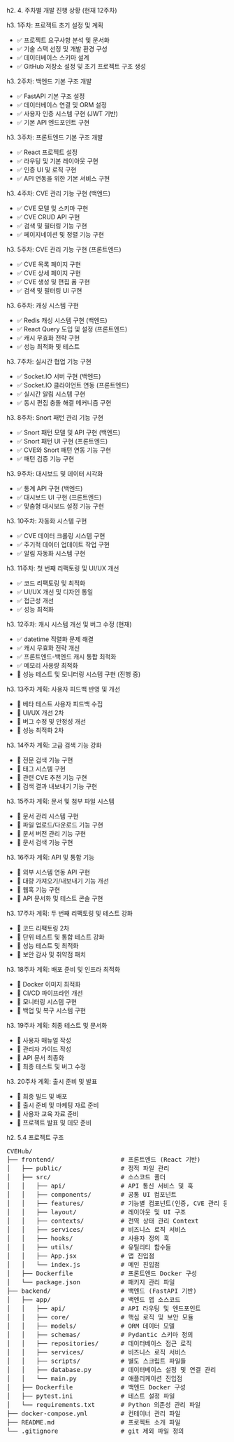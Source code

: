 
h2. 4. 주차별 개발 진행 상황 (현재 12주차)

h3. 1주차: 프로젝트 초기 설정 및 계획
* ✅ 프로젝트 요구사항 분석 및 문서화
* ✅ 기술 스택 선정 및 개발 환경 구성
* ✅ 데이터베이스 스키마 설계
* ✅ GitHub 저장소 설정 및 초기 프로젝트 구조 생성

h3. 2주차: 백엔드 기본 구조 개발
* ✅ FastAPI 기본 구조 설정
* ✅ 데이터베이스 연결 및 ORM 설정
* ✅ 사용자 인증 시스템 구현 (JWT 기반)
* ✅ 기본 API 엔드포인트 구현

h3. 3주차: 프론트엔드 기본 구조 개발
* ✅ React 프로젝트 설정
* ✅ 라우팅 및 기본 레이아웃 구현
* ✅ 인증 UI 및 로직 구현
* ✅ API 연동을 위한 기본 서비스 구현

h3. 4주차: CVE 관리 기능 구현 (백엔드)
* ✅ CVE 모델 및 스키마 구현
* ✅ CVE CRUD API 구현
* ✅ 검색 및 필터링 기능 구현
* ✅ 페이지네이션 및 정렬 기능 구현

h3. 5주차: CVE 관리 기능 구현 (프론트엔드)
* ✅ CVE 목록 페이지 구현
* ✅ CVE 상세 페이지 구현
* ✅ CVE 생성 및 편집 폼 구현
* ✅ 검색 및 필터링 UI 구현

h3. 6주차: 캐싱 시스템 구현
* ✅ Redis 캐싱 시스템 구현 (백엔드)
* ✅ React Query 도입 및 설정 (프론트엔드)
* ✅ 캐시 무효화 전략 구현
* ✅ 성능 최적화 및 테스트

h3. 7주차: 실시간 협업 기능 구현
* ✅ Socket.IO 서버 구현 (백엔드)
* ✅ Socket.IO 클라이언트 연동 (프론트엔드)
* ✅ 실시간 알림 시스템 구현
* ✅ 동시 편집 충돌 해결 메커니즘 구현

h3. 8주차: Snort 패턴 관리 기능 구현
* ✅ Snort 패턴 모델 및 API 구현 (백엔드)
* ✅ Snort 패턴 UI 구현 (프론트엔드)
* ✅ CVE와 Snort 패턴 연동 기능 구현
* ✅ 패턴 검증 기능 구현

h3. 9주차: 대시보드 및 데이터 시각화
* ✅ 통계 API 구현 (백엔드)
* ✅ 대시보드 UI 구현 (프론트엔드)
* ✅ 맞춤형 대시보드 설정 기능 구현

h3. 10주차: 자동화 시스템 구현
* ✅ CVE 데이터 크롤링 시스템 구현
* ✅ 주기적 데이터 업데이트 작업 구현
* ✅ 알림 자동화 시스템 구현

h3. 11주차: 첫 번째 리팩토링 및 UI/UX 개선
* ✅ 코드 리팩토링 및 최적화
* ✅ UI/UX 개선 및 디자인 통일
* ✅ 접근성 개선
* ✅ 성능 최적화

h3. 12주차: 캐시 시스템 개선 및 버그 수정 (현재)
* ✅ datetime 직렬화 문제 해결
* ✅ 캐시 무효화 전략 개선
* ✅ 프론트엔드-백엔드 캐시 통합 최적화
* ✅ 메모리 사용량 최적화
* 🔄 성능 테스트 및 모니터링 시스템 구현 (진행 중)

h3. 13주차 계획: 사용자 피드백 반영 및 개선
* 🔲 베타 테스트 사용자 피드백 수집
* 🔲 UI/UX 개선 2차
* 🔲 버그 수정 및 안정성 개선
* 🔲 성능 최적화 2차

h3. 14주차 계획: 고급 검색 기능 강화
* 🔲 전문 검색 기능 구현
* 🔲 태그 시스템 구현
* 🔲 관련 CVE 추천 기능 구현
* 🔲 검색 결과 내보내기 기능 구현

h3. 15주차 계획: 문서 및 첨부 파일 시스템
* 🔲 문서 관리 시스템 구현
* 🔲 파일 업로드/다운로드 기능 구현
* 🔲 문서 버전 관리 기능 구현
* 🔲 문서 검색 기능 구현

h3. 16주차 계획: API 및 통합 기능
* 🔲 외부 시스템 연동 API 구현
* 🔲 대량 가져오기/내보내기 기능 개선
* 🔲 웹훅 기능 구현
* 🔲 API 문서화 및 테스트 콘솔 구현

h3. 17주차 계획: 두 번째 리팩토링 및 테스트 강화
* 🔲 코드 리팩토링 2차
* 🔲 단위 테스트 및 통합 테스트 강화
* 🔲 성능 테스트 및 최적화
* 🔲 보안 감사 및 취약점 패치

h3. 18주차 계획: 배포 준비 및 인프라 최적화
* 🔲 Docker 이미지 최적화
* 🔲 CI/CD 파이프라인 개선
* 🔲 모니터링 시스템 구현
* 🔲 백업 및 복구 시스템 구현

h3. 19주차 계획: 최종 테스트 및 문서화
* 🔲 사용자 매뉴얼 작성
* 🔲 관리자 가이드 작성
* 🔲 API 문서 최종화
* 🔲 최종 테스트 및 버그 수정

h3. 20주차 계획: 출시 준비 및 발표
* 🔲 최종 빌드 및 배포
* 🔲 출시 준비 및 마케팅 자료 준비
* 🔲 사용자 교육 자료 준비
* 🔲 프로젝트 발표 및 데모 준비

h2. 5.4 프로젝트 구조

<pre>
CVEHub/
├── frontend/                  # 프론트엔드 (React 기반)
│   ├── public/                # 정적 파일 관리
│   ├── src/                   # 소스코드 폴더
│   │   ├── api/               # API 통신 서비스 및 훅
│   │   ├── components/        # 공통 UI 컴포넌트
│   │   ├── features/          # 기능별 컴포넌트(인증, CVE 관리 등)
│   │   ├── layout/            # 레이아웃 및 UI 구조
│   │   ├── contexts/          # 전역 상태 관리 Context
│   │   ├── services/          # 비즈니스 로직 서비스
│   │   ├── hooks/             # 사용자 정의 훅
│   │   ├── utils/             # 유틸리티 함수들
│   │   ├── App.jsx            # 앱 진입점
│   │   └── index.js           # 메인 진입점
│   ├── Dockerfile             # 프론트엔드 Docker 구성
│   └── package.json           # 패키지 관리 파일
├── backend/                   # 백엔드 (FastAPI 기반)
│   ├── app/                   # 백엔드 앱 소스코드
│   │   ├── api/               # API 라우팅 및 엔드포인트
│   │   ├── core/              # 핵심 로직 및 보안 모듈
│   │   ├── models/            # ORM 데이터 모델
│   │   ├── schemas/           # Pydantic 스키마 정의
│   │   ├── repositories/      # 데이터베이스 접근 로직
│   │   ├── services/          # 비즈니스 로직 서비스
│   │   ├── scripts/           # 별도 스크립트 파일들
│   │   ├── database.py        # 데이터베이스 설정 및 연결 관리
│   │   └── main.py            # 애플리케이션 진입점
│   ├── Dockerfile             # 백엔드 Docker 구성
│   ├── pytest.ini             # 테스트 설정 파일
│   └── requirements.txt       # Python 의존성 관리 파일
├── docker-compose.yml         # 컨테이너 관리 파일
├── README.md                  # 프로젝트 소개 파일
└── .gitignore                 # git 제외 파일 정의
</pre>
